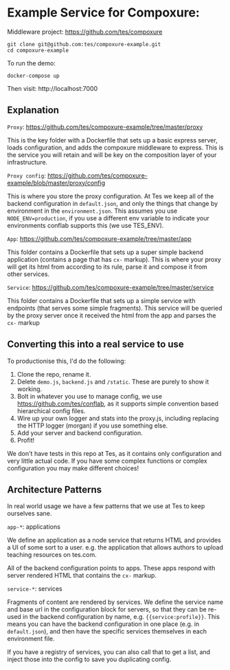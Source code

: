# Example Service for Compoxure:

Middleware project: https://github.com/tes/compoxure

```
git clone git@github.com:tes/compoxure-example.git
cd compoxure-example
```

To run the demo:

```
docker-compose up
```

Then visit:  http://localhost:7000

## Explanation

`Proxy`: https://github.com/tes/compoxure-example/tree/master/proxy

This is the key folder with a Dockerfile that sets up a basic express server, loads configuration, and adds the compoxure middleware to express.  This is the service you will retain and will be key on the composition layer of your infrastructure.

`Proxy config`: https://github.com/tes/compoxure-example/blob/master/proxy/config

This is where you store the proxy configuration.  At Tes we keep all of the backend configuration in `default.json`, and only the things that change by environment in the `environment.json`.  This assumes you use `NODE_ENV=production`, if you use a different env variable to indicate your environments conflab supports this (we use TES_ENV).

`App`: https://github.com/tes/compoxure-example/tree/master/app

This folder contains a Dockerfile that sets up a super simple backend application (contains a page that has `cx-` markup). This is where your proxy will get its html from according to its rule, parse it and compose it from other services.

`Service`: https://github.com/tes/compoxure-example/tree/master/service

This folder contains a Dockerfile that sets up a simple service with endpoints (that serves some simple fragments). This service will be queried by the proxy server once it received the html from the app and parses the `cx-` markup

## Converting this into a real service to use

To productionise this, I'd do the following:

1.  Clone the repo, rename it.
2.  Delete `demo.js`, `backend.js` and `/static`.  These are purely to show it working.
2.  Bolt in whatever you use to manage config, we use https://github.com/tes/conflab, as it supports simple convention based hierarchical config files.
3.  Wire up your own logger and stats into the proxy.js, including replacing the HTTP logger (morgan) if you use something else.
4.  Add your server and backend configuration.
5.  Profit!

We don't have tests in this repo at Tes, as it contains only configuration and very little actual code.  If you have some complex functions or complex configuration you may make different choices!

## Architecture Patterns

In real world usage we have a few patterns that we use at Tes to keep ourselves sane.

`app-*`: applications

We define an application as a node service that returns HTML and provides a UI of some sort to a user.  e.g. the application that allows authors to upload teaching resources on tes.com.

All of the backend configuration points to apps.  These apps respond with server rendered HTML that contains the `cx-` markup.

`service-*`: services

Fragments of content are rendered by services.  We define the service name and base url in the configuration block for servers, so that they can be re-used in the backend configuration by name, e.g. `{{service:profile}}`.  This means you can have the backend configuration in one place (e.g. in `default.json`), and then have the specific services themselves in each environment file.

If you have a registry of services, you can also call that to get a list, and inject those into the config to save you duplicating config.

